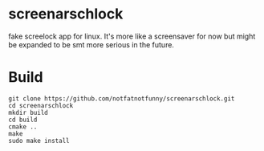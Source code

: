 # screenarschlock
fake screelock app for linux. It's more like a screensaver for now but might be expanded to be smt more serious in the future.

# Build
```
git clone https://github.com/notfatnotfunny/screenarschlock.git
cd screenarschlock
mkdir build
cd build
cmake ..
make
sudo make install
```
